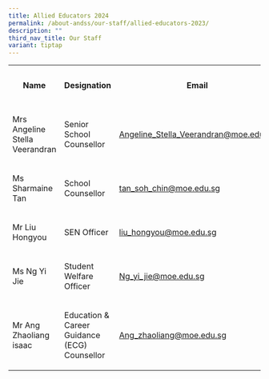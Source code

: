 ```yaml
---
title: Allied Educators 2024
permalink: /about-andss/our-staff/allied-educators-2023/
description: ""
third_nav_title: Our Staff
variant: tiptap
---
```

<table style="minWidth: 100px">
<colgroup>
<col>
<col>
<col>
<col>
</colgroup>
<tbody>
<tr>
<th rowspan="1" colspan="1">
<p>Name</p>
</th>
<th rowspan="1" colspan="1">
<p>Designation</p>
</th>
<th rowspan="1" colspan="1">
<p>Email</p>
</th>
<th rowspan="1" colspan="1">
<p>Ext Number</p>
</th>
</tr>
<tr>
<td rowspan="1" colspan="1">
<p>Mrs Angeline Stella Veerandran</p>
</td>
<td rowspan="1" colspan="1">
<p>Senior School Counsellor</p>
</td>
<td rowspan="1" colspan="1">
<p><a href="mailto:Angeline_Stella_Veerandran@moe.edu.sg" rel="noopener noreferrer nofollow" target="_blank">Angeline_Stella_Veerandran@moe.edu.sg</a>
</p>
</td>
<td rowspan="1" colspan="1">
<p>377</p>
</td>
</tr>
<tr>
<td rowspan="1" colspan="1">
<p>Ms Sharmaine Tan</p>
</td>
<td rowspan="1" colspan="1">
<p>School Counsellor</p>
</td>
<td rowspan="1" colspan="1">
<p><a href="mailto:tan_soh_chin@moe.edu.sg" rel="noopener noreferrer nofollow" target="_blank">tan_soh_chin@moe.edu.sg</a>
</p>
</td>
<td rowspan="1" colspan="1">
<p>215</p>
</td>
</tr>
<tr>
<td rowspan="1" colspan="1">
<p>Mr Liu Hongyou</p>
</td>
<td rowspan="1" colspan="1">
<p>SEN Officer</p>
</td>
<td rowspan="1" colspan="1">
<p><a href="mailto:liu_hongyou@moe.edu.sg" rel="noopener noreferrer nofollow" target="_blank">liu_hongyou@moe.edu.sg</a>
</p>
</td>
<td rowspan="1" colspan="1">
<p>376</p>
</td>
</tr>
<tr>
<td rowspan="1" colspan="1">
<p>Ms Ng Yi Jie</p>
</td>
<td rowspan="1" colspan="1">
<p>Student Welfare Officer</p>
</td>
<td rowspan="1" colspan="1">
<p><a href="mailto:Ng_yi_jie@moe.edu.sg" rel="noopener noreferrer nofollow" target="_blank">Ng_yi_jie@moe.edu.sg</a>
</p>
</td>
<td rowspan="1" colspan="1">
<p></p>
</td>
</tr>
<tr>
<td rowspan="1" colspan="1">
<p>Mr Ang Zhaoliang isaac</p>
</td>
<td rowspan="1" colspan="1">
<p>Education &amp; Career Guidance (ECG) Counsellor</p>
</td>
<td rowspan="1" colspan="1">
<p><a href="mailto:Ang_zhaoliang@moe.edu.sg" rel="noopener noreferrer nofollow" target="_blank">Ang_zhaoliang@moe.edu.sg</a>
</p>
</td>
<td rowspan="1" colspan="1">
<p></p>
</td>
</tr>
</tbody>
</table>
<p></p>